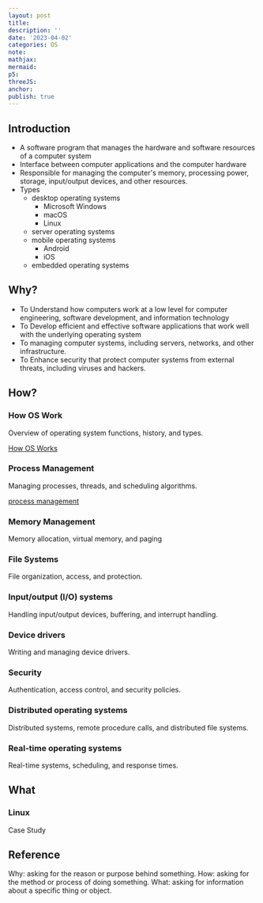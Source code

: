 ```yaml
---
layout: post
title:
description: ''
date: '2023-04-02'
categories: OS
note:
mathjax:
mermaid:
p5:
threeJS:
anchor:
publish: true
---
```


## Introduction

* A software program that manages the hardware and software resources of a computer system
* Interface between computer applications and the computer hardware
* Responsible for managing the computer's memory, processing power, storage, input/output devices, and other resources.
* Types
  * desktop operating systems
    * Microsoft Windows
    * macOS
    * Linux
  * server operating systems
  * mobile operating systems
    * Android
    * iOS
  * embedded operating systems

## Why?

* To Understand how computers work at a low level for computer engineering, software development, and information technology
* To Develop efficient and effective software applications that work well with the underlying operating system
* To managing computer systems, including servers, networks, and other infrastructure. 
* To Enhance security that protect computer systems from external threats, including viruses and hackers.

## How?

### How OS Work

Overview of operating system functions, history, and types.

[How OS Works]({{site.baseurl}}/os/2021/12/04/how-os-works.html)

### Process Management

Managing processes, threads, and scheduling algorithms.

[process management]({{site.baseurl}}/os/2021/12/24/process-management.html)

### Memory Management

Memory allocation, virtual memory, and paging

### File Systems

File organization, access, and protection.

### Input/output (I/O) systems

Handling input/output devices, buffering, and interrupt handling.

### Device drivers

Writing and managing device drivers.

### Security

Authentication, access control, and security policies.

### Distributed operating systems

Distributed systems, remote procedure calls, and distributed file systems.

### Real-time operating systems

Real-time systems, scheduling, and response times.

## What

### Linux

Case Study

## Reference

Why: asking for the reason or purpose behind something.
How: asking for the method or process of doing something.
What: asking for information about a specific thing or object.
